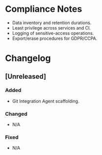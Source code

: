 # Compliance Notes

- Data inventory and retention durations.
- Least privilege across services and CI.
- Logging of sensitive-access operations.
- Export/erase procedures for GDPR/CCPA.
# Changelog

## [Unreleased]
### Added
- Git Integration Agent scaffolding.

### Changed
- N/A

### Fixed
- N/A
